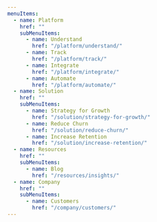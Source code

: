 ```yaml
---
menuItems:
  - name: Platform
    href: ""
    subMenuItems:
      - name: Understand
        href: "/platform/understand/"
      - name: Track
        href: "/platform/track/"
      - name: Integrate
        href: "/platform/integrate/"
      - name: Automate
        href: "/platform/automate/"
  - name: Solution
    href: ""
    subMenuItems:
      - name: Strategy for Growth
        href: "/solution/strategy-for-growth/"
      - name: Reduce Churn
        href: "/solution/reduce-churn/"
      - name: Increase Retention
        href: "/solution/increase-retention/"
  - name: Resources
    href: ""
    subMenuItems:
      - name: Blog
        href: "/resources/insights/"
  - name: Company
    href: ""
    subMenuItems:
      - name: Customers
        href: "/company/customers/"
---
```


